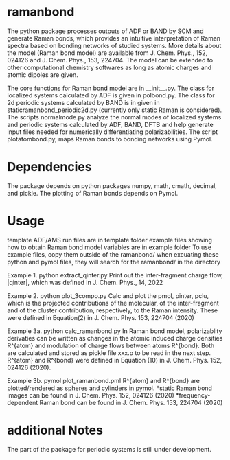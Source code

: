 # ramanbond
The python package processes outputs of ADF or BAND by SCM and generate Raman bonds, which provides an intuitive interpretation of Raman spectra based on bonding networks of studied systems. More details about the model (Raman bond model) are available from J. Chem. Phys., 152, 024126 and J. Chem. Phys., 153, 224704. The model can be extended to other computational chemistry softwares as long as atomic charges and atomic dipoles are given.

The core functions for Raman bond model are in \_\_init\_\_.py. The class for localized systems calculated by ADF is given in polbond.py. The class for 2d periodic systems calculated by BAND is in given in staticramanbond\_periodic2d.py (currently only static Raman is considered). The scripts normalmode.py analyze the normal modes of localized systems and periodic systems calculated by ADF, BAND, DFTB and help generate input files needed for numerically differentiating polarizabilities. The script plotatombond.py, maps Raman bonds to bonding networks using Pymol.

# Dependencies
The package depends on python packages numpy, math, cmath, decimal, and pickle. The plotting of Raman bonds depends on Pymol. 

# Usage
template ADF/AMS run files are in template folder
example files showing how to obtain Raman bond model variables are in example folder
To use example files, copy them outside of the ramanbond/
when excuating these python and pymol files, they will search for the ramanbond/ in the directory

Example 1. python extract_qinter.py
Print out the inter-fragment charge flow, |qinter|, which was defined in J. Chem. Phys., 14, 2022

Example 2. python plot_3compo.py
Calc and plot the pmol, pinter, pclu, which is the projected contributions of the molecular, of the inter-fragment and of the cluster contribution, respectively, to the Raman intensity. These were defined in Equation(2) in J. Chem. Phys. 153, 224704 (2020)


Example 3a. python calc_ramanbond.py
In Raman bond model, polarizablity derivaties can be written as changes in the atomic induced charge densities R^{atom} and modulation of charge flows between atoms R^{bond}. Both are calculated and stored as pickle file xxx.p to be read in the next step.
R^{atom} and R^{bond} were defined in Equation (10) in J. Chem. Phys. 152, 024126 (2020).

Example 3b. pymol plot_ramanbond.pml
R^{atom} and R^{bond} are plotted/rendered as spheres and cylinders in pymol.
*static Raman bond images can be found in J. Chem. Phys. 152, 024126 (2020)
*frequency-dependent Raman bond can be found in J. Chem. Phys. 153, 224704 (2020)

# additional Notes
The part of the package for periodic systems is still under development.


